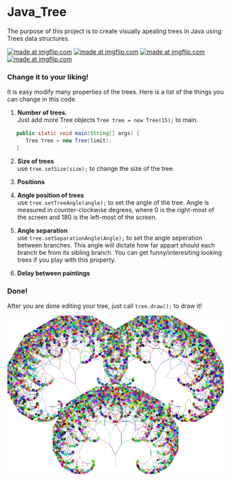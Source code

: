 # Java_Tree

The purpose of this project is to create visually apealing trees in Java using Trees data structures. 

<a href="https://imgflip.com/gif/1wt7uv"><img src="https://i.imgflip.com/1wt7uv.gif" title="made at imgflip.com"/></a>
<a href="https://imgflip.com/gif/1wt88r"><img src="https://i.imgflip.com/1wt88r.gif" title="made at imgflip.com"/></a>
<a href="https://imgflip.com/gif/1wt8m0"><img src="https://i.imgflip.com/1wt8m0.gif" title="made at imgflip.com"/></a>
<a href="https://imgflip.com/gif/1wt926"><img src="https://i.imgflip.com/1wt926.gif" title="made at imgflip.com"/></a>

### Change it to your liking!
It is easy modify many properties of the trees.
Here is a list of the things you can change in this code.
1. **Number of trees.**  
Just add more Tree objects `Tree tree = new Tree(15);` to main.
```Java
   public static void main(String[] args) {
      Tree tree = new Tree(limit);
   }
```

2. **Size of trees**  
use `tree.setSize(size);` to change the size of the tree.
3. **Positions**  
3. **Angle position of trees**  
use `tree.setTreeAngle(angle);` to set the angle of the tree. Angle is measured in counter-clockwise degrees, where 0 is the right-most of the screen  and 180 is the left-most of the screen.
3. **Angle separation**  
use `tree.setSeparationAngle(Angle);` to set the angle seperation between branches. This angle will dictate how far appart should each branch be from its sibling branch. You can get funny/interesiting looking trees if you play with this property. 

5. **Delay between paintings**    

### Done!
After you are done editing your tree, just call `tree.draw();` to draw it!


![alt text](https://github.com/Maickii/Java_Tree/blob/master/2017-03-05%20(2).png "Tree")
